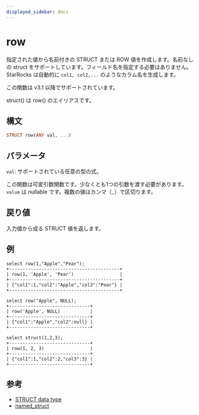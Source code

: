 ```yaml
---
displayed_sidebar: docs
---
```


# row

指定された値から名前付きの STRUCT または ROW 値を作成します。名前なしの struct をサポートしています。フィールド名を指定する必要はありません。StarRocks は自動的に `col1, col2,...` のようなカラム名を生成します。

この関数は v3.1 以降でサポートされています。

struct() は row() のエイリアスです。

## 構文

```Haskell
STRUCT row(ANY val, ...)
```

## パラメータ

`val`: サポートされている任意の型の式。

この関数は可変引数関数です。少なくとも1つの引数を渡す必要があります。`value` は nullable です。複数の値はカンマ（`,`）で区切ります。

## 戻り値

入力値から成る STRUCT 値を返します。

## 例

```Plaintext
select row(1,"Apple","Pear");
+-----------------------------------------+
| row(1, 'Apple', 'Pear')                 |
+-----------------------------------------+
| {"col1":1,"col2":"Apple","col3":"Pear"} |
+-----------------------------------------+

select row("Apple", NULL);
+------------------------------+
| row('Apple', NULL)           |
+------------------------------+
| {"col1":"Apple","col2":null} |
+------------------------------+

select struct(1,2,3);
+------------------------------+
| row(1, 2, 3)                 |
+------------------------------+
| {"col1":1,"col2":2,"col3":3} |
+------------------------------+
```

## 参考

- [STRUCT data type](../../data-types/semi_structured/STRUCT.md)
- [named_struct](named_struct.md)